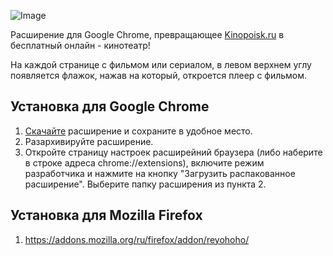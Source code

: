 ![Image](https://raw.githubusercontent.com/olegsvs/reyohoho-chrome-ext/master/images/banner.png)

Расширение для Google Chrome, превращающее [Kinopoisk.ru](https://www.kinopoisk.ru/) в бесплатный онлайн - кинотеатр!

На каждой странице с фильмом или сериалом, в левом верхнем углу появляется флажок, нажав на который, откроется плеер с фильмом.

## Установка для Google Chrome
1. [Скачайте](https://github.com/olegsvs/reyohoho-chrome-ext/archive/refs/heads/master.zip) расширение и сохраните в удобное место.
2. Разархивируйте расширение.
3. Откройте страницу настроек расширейний браузера (либо наберите в строке адреса chrome://extensions), включите режим разработчика и нажмите на кнопку "Загрузить распакованное расширение". Выберите папку расширения из пункта 2.

## Установка для Mozilla Firefox
1. https://addons.mozilla.org/ru/firefox/addon/reyohoho/